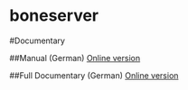 boneserver
==========

#Documentary

##Manual (German)
[Online version](https://www.writelatex.com/read/zdjsjydnzrpb)

##Full Documentary (German)
[Online version](https://www.writelatex.com/read/wdvkwgjfbpwn)
